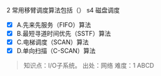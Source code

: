 
2
常用移臂调度算法包括（） s4 磁盘调度
- [x] A.先来先服务（FIFO）算法
- [x] B.最短寻道时间优先（SSTF）算法
- [x] C.电梯调度（SCAN）算法
- [x] D.单向扫描（C-SCAN）算法

> 知识点：I/O子系统。
> 出处：网络
> 难度：1
> ABCD
